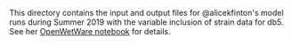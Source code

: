 This directory contains the input and output files for @alicekfinton's model runs during Summer 2019 with the variable inclusion of strain data for db5.  See her [OpenWetWare notebook](https://openwetware.org/wiki/Alice_Finton_Online_Lab_Notebook) for details.
